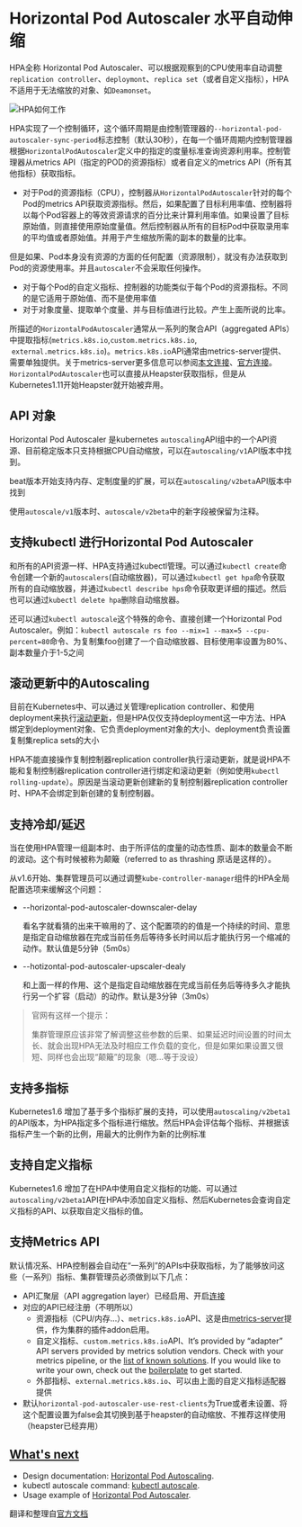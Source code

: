 # Horizontal Pod Autoscaler 水平自动伸缩

HPA全称 Horizontal Pod Autoscaler、可以根据观察到的CPU使用率自动调整`replication controller`、`deploymont`、`replica set`（或者自定义指标），HPA不适用于无法缩放的对象、如`Deamonset`。

 ![HPA如何工作](/Users/ljp/Downloads/HPA.png)

HPA实现了一个控制循环，这个循环周期是由控制管理器的`--horizontal-pod-autoscaler-sync-period`标志控制（默认30秒），在每一个循环周期内控制管理器根据`HorizontalPodAutoscaler`定义中的指定的度量标准查询资源利用率。控制管理器从metrics API（指定的POD的资源指标）或者自定义的metrics API（所有其他指标）获取指标。

* 对于Pod的资源指标（CPU），控制器从`HorizontalPodAutoscaler`针对的每个Pod的metrics API获取资源指标。然后，如果配置了目标利用率值、控制器将以每个Pod容器上的等效资源请求的百分比来计算利用率值。如果设置了目标原始值，则直接使用原始度量值。然后控制器从所有的目标Pod中获取录用率的平均值或者原始值。并用于产生缩放所需的副本的数量的比率。

但是如果、Pod本身没有资源的方面的任何配置（资源限制），就没有办法获取到Pod的资源使用率。并且`autoscaler`不会采取任何操作。

* 对于每个Pod的自定义指标、控制器的功能类似于每个Pod的资源指标。不同的是它适用于原始值、而不是使用率值
* 对于对象度量、提取单个度量、并与目标值进行比较。产生上面所说的比率。

所描述的`HorizontalPodAutoscaler`通常从一系列的聚合API（aggregated APIs）中提取指标(`metrics.k8s.io`,`custom.metrics.k8s.io`,  `external.metrics.k8s.io`)。`metrics.k8s.io`API通常由metrics-server提供、需要单独提供。关于metrics-server更多信息可以参阅<a href="../metrics-server/README.md">本文连接</a>、[官方连接](https://kubernetes.io/docs/tasks/run-application/horizontal-pod-autoscale/#how-does-the-horizontal-pod-autoscaler-work)。`HorizontalPodAutoscaler`也可以直接从Heapster获取指标，但是从Kubernetes1.11开始Heapster就开始被弃用。

## API 对象

Horizontal Pod Autoscaler 是kubernetes `autoscaling`API组中的一个API资源、目前稳定版本只支持根据CPU自动缩放，可以在`autoscaling/v1`API版本中找到。

beat版本开始支持内存、定制度量的扩展，可以在`autoscaling/v2beta`API版本中找到

使用`autoscale/v1`版本时、`autoscale/v2beta`中的新字段被保留为注释。

## 支持kubectl 进行Horizontal Pod Autoscaler

和所有的API资源一样、HPA支持通过kubectl管理。可以通过`kubectl create`命令创建一个新的`autoscalers`(自动缩放器)，可以通过`kubectl get hpa`命令获取所有的自动缩放器，并通过`kubectl describe hps`命令获取更详细的描述。然后也可以通过`kubectl delete hpa`删除自动缩放器。

还可以通过`kubectl autoscale`这个特殊的命令、直接创建一个Horizontal Pod Autoscaler。例如：`kubectl autoscale rs foo --mix=1 --max=5 --cpu-percent=80`命令、为复制集foo创建了一个自动缩放器、目标使用率设置为80%、副本数量介于1-5之间

## 滚动更新中的Autoscaling

目前在Kubernetes中、可以通过关管理replication controller、和使用deployment来执行[滚动更新](https://kubernetes.io/docs/tasks/run-application/rolling-update-replication-controller/)，但是HPA仅仅支持deployment这一中方法、HPA绑定到deployment对象、它负责deployment对象的大小、deployment负责设置复制集replica sets的大小

HPA不能直接操作复制控制器replication controller执行滚动更新，就是说HPA不能和复制控制器replication controller进行绑定和滚动更新（例如使用`kubectl rolling-update`）。原因是当滚动更新创建新的复制控制器replication controller时、HPA不会绑定到新创建的复制控制器。

## 支持冷却/延迟

当在使用HPA管理一组副本时、由于所评估的度量的动态性质、副本的数量会不断的波动。这个有时候被称为颠簸（referred to as thrashing 原话是这样的）。

从v1.6开始、集群管理员可以通过调整`kube-controller-manager`组件的HPA全局配置选项来缓解这个问题：

* --horizontal-pod-autoscaler-downscaler-delay

  看名字就看猜的出来干嘛用的了、这个配置项的的值是一个持续的时间、意思是指定自动缩放器在完成当前任务后等待多长时间以后才能执行另一个缩减的动作。默认值是5分钟（5m0s）

* --hotizontal-pod-autoscaler-upscaler-dealy

  和上面一样的作用、这个是指定自动缩放器在完成当前任务后等待多久才能执行另一个扩容（启动）的动作。默认是3分钟（3m0s）

> 官网有这样一个提示：
>
> 集群管理原应该非常了解调整这些参数的后果、如果延迟时间设置的时间太长、就会出现HPA无法及时相应工作负载的变化，但是如果如果设置又很短、同样也会出现“颠簸”的现象（嗯...等于没设）

## 支持多指标

Kubernetes1.6 增加了基于多个指标扩展的支持，可以使用`autoscaling/v2beta1`的API版本，为HPA指定多个指标进行缩放。然后HPA会评估每个指标、并根据该指标产生一个新的比例，用最大的比例作为新的比例标准

## 支持自定义指标

Kubernetes1.6 增加了在HPA中使用自定义指标的功能、可以通过`autoscaling/v2beta1`API在HPA中添加自定义指标、然后Kubernetes会查询自定义指标的API、以获取自定义指标的值。

## 支持Metrics API

默认情况系、HPA控制器会自动在“一系列”的APIs中获取指标，为了能够放问这些（一系列）指标、集群管理员必须做到以下几点：

* API汇聚层（API aggregation layer）已经启用、开启[连接](https://kubernetes.io/docs/tasks/access-kubernetes-api/configure-aggregation-layer/)
* 对应的API已经注册（不明所以）
  * 资源指标（CPU/内存...）、`metrics.k8s.io`API、这是由<a href="../metrics-server/README.md">metrics-server</a>提供，作为集群的插件addon启用。
  * 自定义指标、`custom.metrics.k8s.io`API、It’s provided by “adapter” API servers provided by metrics solution vendors. Check with your metrics pipeline, or the [list of known solutions](https://github.com/kubernetes/metrics/blob/master/IMPLEMENTATIONS.md#custom-metrics-api). If you would like to write your own, check out the [boilerplate](https://github.com/kubernetes-incubator/custom-metrics-apiserver) to get started.
  * 外部指标、`external.metrics.k8s.io`、可以由上面的自定义指标适配器提供
* 默认`horizontal-pod-autoscaler-use-rest-clients`为True或者未设置、将这个配置设置为false会其切换到基于heapster的自动缩放、不推荐这样使用（heapster已经弃用）

## [What's next](https://kubernetes.io/docs/tasks/run-application/horizontal-pod-autoscale/#what-s-next)

- Design documentation: [Horizontal Pod Autoscaling](https://git.k8s.io/community/contributors/design-proposals/autoscaling/horizontal-pod-autoscaler.md).
- kubectl autoscale command: [kubectl autoscale](https://kubernetes.io/docs/reference/generated/kubectl/kubectl-commands/#autoscale).
- Usage example of [Horizontal Pod Autoscaler](https://kubernetes.io/docs/tasks/run-application/horizontal-pod-autoscale-walkthrough/).

翻译和整理自[官方文档](https://kubernetes.io/docs/tasks/run-application/horizontal-pod-autoscale/)

